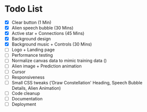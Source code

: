 # Todo List

- [x] Clear button (1 Min)
- [x] Alien speech bubble (30 Mins)
- [x] Active star + Connections (45 Mins)
- [x] Background design
- [x] Background music + Controls (30 Mins)
- [ ] Logo + Landing page
- [ ] Performance testing
- [ ] Normalize canvas data to mimic training data ()
- [ ] Alien image + Prediction animation
- [ ] Cursor
- [ ] Responsiveness
- [ ] Small CSS tweaks ('Draw Constellation' Heading, Speech Bubble Details, Alien Animation)
- [ ] Code cleanup
- [ ] Documentation
- [ ] Deployment
